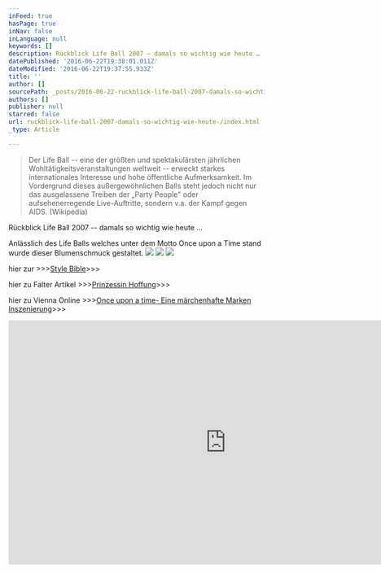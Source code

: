 ```yaml
---
inFeed: true
hasPage: true
inNav: false
inLanguage: null
keywords: []
description: Rückblick Life Ball 2007 – damals so wichtig wie heute …
datePublished: '2016-06-22T19:38:01.011Z'
dateModified: '2016-06-22T19:37:55.933Z'
title: ''
author: []
sourcePath: _posts/2016-06-22-ruckblick-life-ball-2007-damals-so-wichtig-wie-heute-.md
authors: []
publisher: null
starred: false
url: ruckblick-life-ball-2007-damals-so-wichtig-wie-heute-/index.html
_type: Article

---
```

> Der Life Ball -- eine der größten und spektakulärsten jährlichen Wohltätigkeitsveranstaltungen weltweit -- erweckt starkes internationales Interesse und hohe öffentliche Aufmerksamkeit. Im Vordergrund dieses außergewöhnlichen Balls steht jedoch nicht nur das ausgelassene Treiben der „Party People" oder aufsehenerregende Live-Auftritte, sondern v.a. der Kampf gegen AIDS. (Wikipedia)

Rückblick Life Ball 2007 -- damals so wichtig wie heute ...

Anlässlich des Life Balls welches unter dem Motto Once upon a Time stand wurde dieser Blumenschmuck gestaltet.
![](https://the-grid-user-content.s3-us-west-2.amazonaws.com/7462a09a-43ce-4429-83fa-2fde437ed43b.jpg)
![](https://the-grid-user-content.s3-us-west-2.amazonaws.com/f0363339-6484-4cca-a06f-7bae707b51aa.jpg)
![](https://the-grid-user-content.s3-us-west-2.amazonaws.com/93287b0e-db83-49c3-b8f6-9052ee8eb553.jpg)

hier zur \>\>\>[Style Bible][0]\>\>\>

hier zu Falter Artikel \>\>\>[Prinzessin Hoffung][1]\>\>\>

hier zu Vienna Online \>\>\>[Once upon a time- Eine märchenhafte Marken Inszenierung][2]\>\>\>

<iframe width="854" height="480" src="https://www.youtube.com/embed/ajS1DgUiyuc" frameborder="0" allowfullscreen="" style=""></iframe>



[0]: http://www.vienna.at/life-ball-2007---style-bible/news-20070219-04062701
[1]: https://www.falter.at/web/print/detail.php?id=485&sub_id=208
[2]: http://www.vienna.at/once-upon-a-time--eine-maerchenhafte-marken-inszenierung/news-20070508-04153609